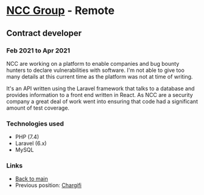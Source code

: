 # [NCC Group](https://www.nccgroup.com/uk/) - Remote

## Contract developer
### Feb 2021 to Apr 2021

NCC are working on a platform to enable companies and bug bounty hunters to declare vulnerabilities with software. I'm not able to give too many details at this current time as the platform was not at time of writing.

It's an API written using the Laravel framework that talks to a database and provides information to a front end written in React. As NCC are a security company a great deal of work went into ensuring that code had a significant amount of test coverage.  

### Technologies used

* PHP (7.4)
* Laravel (6.x)
* MySQL

### Links

* [Back to main](/)
* Previous position: [Chargifi](chargifi.md)
